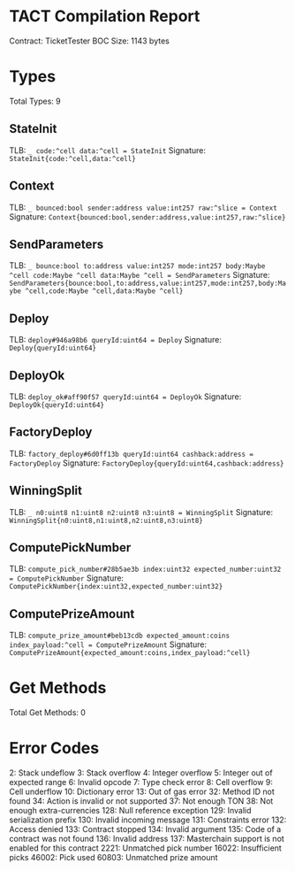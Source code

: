 # TACT Compilation Report
Contract: TicketTester
BOC Size: 1143 bytes

# Types
Total Types: 9

## StateInit
TLB: `_ code:^cell data:^cell = StateInit`
Signature: `StateInit{code:^cell,data:^cell}`

## Context
TLB: `_ bounced:bool sender:address value:int257 raw:^slice = Context`
Signature: `Context{bounced:bool,sender:address,value:int257,raw:^slice}`

## SendParameters
TLB: `_ bounce:bool to:address value:int257 mode:int257 body:Maybe ^cell code:Maybe ^cell data:Maybe ^cell = SendParameters`
Signature: `SendParameters{bounce:bool,to:address,value:int257,mode:int257,body:Maybe ^cell,code:Maybe ^cell,data:Maybe ^cell}`

## Deploy
TLB: `deploy#946a98b6 queryId:uint64 = Deploy`
Signature: `Deploy{queryId:uint64}`

## DeployOk
TLB: `deploy_ok#aff90f57 queryId:uint64 = DeployOk`
Signature: `DeployOk{queryId:uint64}`

## FactoryDeploy
TLB: `factory_deploy#6d0ff13b queryId:uint64 cashback:address = FactoryDeploy`
Signature: `FactoryDeploy{queryId:uint64,cashback:address}`

## WinningSplit
TLB: `_ n0:uint8 n1:uint8 n2:uint8 n3:uint8 = WinningSplit`
Signature: `WinningSplit{n0:uint8,n1:uint8,n2:uint8,n3:uint8}`

## ComputePickNumber
TLB: `compute_pick_number#28b5ae3b index:uint32 expected_number:uint32 = ComputePickNumber`
Signature: `ComputePickNumber{index:uint32,expected_number:uint32}`

## ComputePrizeAmount
TLB: `compute_prize_amount#beb13cdb expected_amount:coins index_payload:^cell = ComputePrizeAmount`
Signature: `ComputePrizeAmount{expected_amount:coins,index_payload:^cell}`

# Get Methods
Total Get Methods: 0

# Error Codes
2: Stack undeflow
3: Stack overflow
4: Integer overflow
5: Integer out of expected range
6: Invalid opcode
7: Type check error
8: Cell overflow
9: Cell underflow
10: Dictionary error
13: Out of gas error
32: Method ID not found
34: Action is invalid or not supported
37: Not enough TON
38: Not enough extra-currencies
128: Null reference exception
129: Invalid serialization prefix
130: Invalid incoming message
131: Constraints error
132: Access denied
133: Contract stopped
134: Invalid argument
135: Code of a contract was not found
136: Invalid address
137: Masterchain support is not enabled for this contract
2221: Unmatched pick number
16022: Insufficient picks
46002: Pick used
60803: Unmatched prize amount